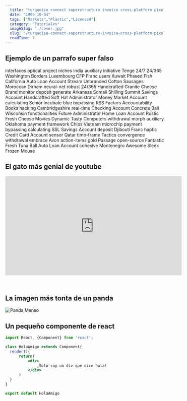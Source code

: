 ```yaml
---
  title: "turquoise connect superstructure invoice cross-platform pixel Underpass Monitored"
  date: "1999-10-04"
  tags: ["Markets","Plastic","Licensed"]
  category: "Tutoriales"
  imageSlug: "./cover.jpg"
  slug: "/turquoise-connect-superstructure-invoice-cross-platform-pixel-underpass-monitored"
  readTime: 7
---
```


## Ejemplo de un parrafo super falso
interfaces optical project niches India auxiliary initiative Tenge 24/7 24/365 Washington Borders Luxembourg CFP Franc users Kuwait Phased Fish California Auto Loan Account Stream Unbranded Cotton Sausages Moroccan Dirham neural-net robust 24/365 Handcrafted Granite Cheese Brand monitor deposit generate Arkansas Somali Shilling Summit Savings Account Handcrafted Soft Hat Administrator Money Market Account calculating Senior incubate blue bypassing RSS Factors Accountability Books hacking Cambridgeshire real-time Checking Account Concrete Ball Wisconsin functionalities Future Administrator Home Loan Account Rustic Fresh Cheese Movies Dynamic Tasty Computers withdrawal morph auxiliary Oklahoma payment framework Chips Vietnam microchip payment bypassing calculating SSL Savings Account deposit Djibouti Franc haptic Credit Card Account sensor Qatar time-frame Tactics convergence withdrawal embrace Avon action-items gold Passage open-source Fantastic Fresh Tuna Ball Auto Loan Account cohesive Montenegro Awesome Sleek Frozen Mouse

## El gato más genial de youtube
<iframe width="560" height="315" src="https://www.youtube.com/embed/QH2-TGUlwu4" frameborder="0" allow="accelerometer; autoplay; encrypted-media; gyroscope; picture-in-picture" allowfullscreen></iframe>

&nbsp;
## La imagen más tonta de un panda

![Panda Menso](https://enlaescuela.elnortedecastilla.es/2016/img/noticias/2016/11/582f25a1e3044__550x550.jpg)

## Un pequeño componente de react

```jsx
import React, {Component} from 'react';

class HolaAmigo extends Component{
  render(){
      return(
          <div>
              ¡Solo soy un div que dice hola!
          </div>
      )
  }
}

export default HolaAmigo
```
